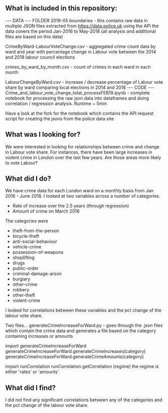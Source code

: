 ## What is included in this repository:
--- DATA ---
FOLDER 2018-05 boundaries - this contains raw data in multiple JSON files extracted from https://data.police.uk using the API the data covers the period Jan-2016 to May-2018 (all analysis and additional files are based on this data)

CrimeByWard-LabourVoteChange.csv - aggregated crime count data by ward and year with percentage change in Labour vote between the 2014 and 2018 labour council elections

crimes_by_ward_by_month.csv - count of crimes in each ward in each month

LabourChangeByWard.csv - increase / decrease percentage of Labour vote share by ward comparing local elections in 2014 and 2018
--- CODE ---
Crime_and_labour_vote_change_total_processFEB19.ipynb - complete notebook for processing the raw json data into dataframes and doing correlation / regression analysis. Runtime ~ 5min

Have a look at the fork for the notebook which contains the API request script for creating the jsons from the police data site

## What was I looking for?

We were interested in looking for relationships between crime and
change in Labour vote share. For instances, there have been large
increases in violent crime in London over the last few years. Are
those areas more likely to vote Labour?

## What did I do?

We have crime data for each London ward on a monthly basis from Jan
2016 - June 2018. I looked at two variables across a number of categories.

* Rate of increase over the 2.5 years (through regression)
* Amount of crime on March 2018

The categories were
* theft-from-the-person
* bicycle-theft
* anti-social-behaviour
* vehicle-crime
* possession-of-weapons
* shoplifting
* drugs
* public-order
* criminal-damage-arson
* burglary
* other-crime
* robbery
* other-theft
* violent-crime

I looked for correlations between these variables and the pct change
of the labour vote share.

Two files...
generateCrimeIncreaseForWard.py - goes through the .json files which contain the crime data and generates a file based on the category containing increases or amounts

import generateCrimeIncreaseForWard
generateCrimeIncreaseForWard.generateCrimeIncreases(category)
generateCrimeIncreaseForWard.generateCrimeAmounts(category)

import runCorrelation
runCorrelation.getCorrelation (regime)
the regime is either 'rates' or 'amounts'

## What did I find?

I did not find any significant correlations between any of the
categories and the pct change of the labour vote share. 
